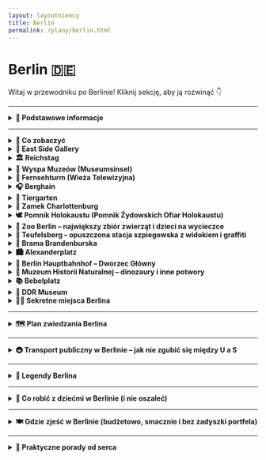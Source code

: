 ```yaml
---
layout: layoutniemcy
title: Berlin
permalink: /plany/berlin.html
---
```


# Berlin 🇩🇪 

Witaj w przewodniku po Berlinie! Kliknij sekcję, aby ją rozwinąć 👇


---

<details>
  <summary><strong>📌 Podstawowe informacje</strong></summary>

  <h3>🏙️ Berlin – opis miasta</h3>
  <p>
    Berlin to nie tyle miasto, co osobny stan skupienia. Pełne historii, która czai się za każdym rogiem – i street artu, 
    który ją zasłania. Tu nic nie wygląda jak „stolica”, a mimo to wszystko działa (prawie). To raj dla fanów muzeów, techno, kebabów 
    i ludzi, którzy nigdy nie wracają do domu przed świtem. Albo wcale.
  </p>

  <h3>🚆 Jak się dostać</h3>
  <p>
    Do Berlina dojedziesz dosłownie wszystkim – oprócz promu z Sahary. Pociągiem? Tak, szybko i bez stresu. Samochodem? Jasne, tylko 
    pamiętaj o strefie ekologicznej (bo Niemcy kochają naklejki). Autobusem? Tanie bilety i darmowe Wi-Fi, które działa na odcinku Poznań-Świebodzin. 
    Rowerem? Jeśli masz czas, charakter i silne łydki – powodzenia!
  </p>

  <h3>✈️ Lotniska</h3>
  <p>
    Berlin ma jedno główne lotnisko: <strong>BER – Berlin Brandenburg</strong> (pełna nazwa dłuższa niż lot do Warszawy). 
    Nowoczesne, przestronne i wiecznie "lekko opóźnione". Uwaga: nie szukaj już Tegla ani Schönefeldu – oficjalnie zniknęły, 
    jak zdrowy rozsądek w godzinach szczytu.
  </p>

  <h3>🌇 Życie w Berlinie</h3>
  <p>
    Życie w Berlinie to balans między anarchią a systemem. W dzień – praca, parki, ekologiczne zakupy w sklepach bez plastiku. 
    W nocy – techno, currywurst i rozważania egzystencjalne w klubowej kolejce. Mieszkańcy są przyzwyczajeni do różnorodności – językowej, kulturowej, fryzjerskiej. 
    Jedni chodzą w garniturach, inni w piżamie i nikt nie pyta dlaczego. Bo to Berlin.
  </p>
</details>


---

<details>
  <summary><strong>🏰 Co zobaczyć</strong></summary>

    <details>
  <summary><strong>🧱 Mur Berliński (Berliner Mauer)</strong></summary>
  <p>📍 Współrzędne: 52.5163° N, 13.3777° E</p>
  <p>
    Mur, który przez lata dzielił miasto, rodziny i całe ideologie — a dziś jest jednym z najsłynniejszych murów na świecie (zaraz obok Wielkiego Muru Chińskiego i muru, którego nikt nie widział, ale podobno miał zbudować Trump). Mur Berliński powstał w 1961 roku jako betonowa granica między Wschodnim Berlinem (NRD) a Zachodnim Berlinem (RFN), czyli komuniści kontra kapitaliści w wydaniu miejskim.
  </p>
  <p>
    Miał 155 km długości, ponad 300 wież strażniczych i zniechęcał do przechodzenia na drugą stronę lepiej niż tabliczka „Uwaga zły pies”. Ale jak to w życiu — ludzie próbowali. Tunelami, balonami, pod fałszywymi ambulansami... a czasem niestety z tragicznym skutkiem. Mur nie był tylko fizyczną barierą — był symbolem zimnej wojny, absurdu polityki i tego, jak daleko można się posunąć, żeby podzielić miasto.
  </p>
  <p>
    Upadł 9 listopada 1989 roku — spontanicznie, radośnie i z wielkim hukiem. Tysiące ludzi ruszyły z młotkami, dłutami i szczerym entuzjazmem do rozbierania betonu. Było to jedno z najważniejszych wydarzeń XX wieku, które można streścić słowami: „Mur upadł, ludzie przeszli, historia się zmieniła”.
  </p>
  <p>
    Dziś zostało tylko kilka fragmentów, ale za to jakich! Najsłynniejszy to <strong>East Side Gallery</strong> — odcinek muru o długości 1,3 km pokryty kolorowymi muralami, które opowiadają historię wolności, protestu i nadziei. Kultowe grafiki, takie jak „Braterski pocałunek” między Honeckerem a Breżniewem, są równie często fotografowane co Brama Brandenburska.
  </p>
  <p>
    <strong>Gdzie jeszcze szukać muru?</strong> Fragmenty znajdują się też przy <em>Checkpoint Charlie</em>, w <em>Topografii Terroru</em> i przy <em>Bernauer Straße</em>, gdzie możesz zobaczyć odtworzoną „strefę śmierci” — smutne, ale ważne świadectwo historii.
  </p>
  <p>
    <em>Pro tip:</em> Nie próbuj zrywać kawałka muru na pamiątkę – lepiej kup sobie oficjalny „kamyczek z muru” w sklepie z suwenirami. Przynajmniej nie będzie cię ścigać niemiecka Straż Miejska.
  </p>
</details>

<details>
    <summary><strong>🎨 East Side Gallery</strong></summary>
    <p><strong>📍 Współrzędne:</strong> <em>52.5050, 13.4394</em></p>
    <p>Najdłuższy zachowany kawałek Muru Berlińskiego, który został zamieniony w galerię pod chmurką. To tu znajdziesz słynny pocałunek Breżniewa i Honeckera – bardziej emocjonalny niż większość randek na Tinderze.</p>
    <p>Miejsce obowiązkowe dla fanów sztuki ulicznej, historii, i tych, którzy chcą powiedzieć "byłem w Berlinie" bez wspinania się na wieżę TV. Obowiązkowo aparat w dłoń, ale uwaga: turystów więcej niż gołębi pod Brama Brandenburską.</p>
    <p>Pro tip: najlepiej odwiedzić rano albo późnym popołudniem, kiedy nie trzeba się przeciskać przez 15 osób robiących zdjęcie temu samemu murkowi.</p>
</details>

  <details>
    <summary><strong>🏛️ Reichstag</strong></summary>
    <p><strong>📍 Współrzędne:</strong> <em>52.5186, 13.3762</em></p>

      <div style="text-align: center; margin: 20px 0;">
  <img 
    src="{{ '/assets/images/reichtag.jpg' | relative_url }}" 
    alt="Reichstag" 
    style="width: 100%; max-width: 600px; height: auto; border: 3px solid #ccc; border-radius: 8px; box-shadow: 0 4px 8px rgba(0,0,0,0.1);">
</div>
       
  <p>
    Reichstag to taki budynek, który widział więcej zwrotów akcji niż niejedna telenowela – ogień, wojny, upadki, powstania, a dziś… selfie i wycieczki szkolne. Oficjalnie to siedziba niemieckiego parlamentu (Bundestagu), ale nieoficjalnie – to miejsce, gdzie historia Niemiec rozgrywała się na żywo przez ponad sto lat.
  </p>
  <p>
    Budynek powstał pod koniec XIX wieku i już wtedy był kontrowersyjny – bo za bardzo zdobny, bo kopuła zbyt imperialna, bo kto to widział, żeby parlament wyglądał jak pałac. Ale prawdziwa jazda zaczęła się w 1933 roku, kiedy Reichstag spłonął – pożar, który dał Hitlerowi pretekst do zawieszenia demokracji. Potem wojna, ruiny, gruz, i przez dekady… nic. Stał jak relikt, świadek podzielonego Berlina, tuż przy samej granicy z Murem.
  </p>
  <p>
    Dopiero po zjednoczeniu Niemiec budynek dostał drugie życie. Brytyjski architekt Norman Foster zrobił lifting wszech czasów: dołożył futurystyczną <strong>szklaną kopułę</strong>, która stała się symbolem przejrzystości demokracji. Teraz możesz wejść na dach i podziwiać widoki 360° na Berlin – i to za darmo! W środku kręta rampa prowadzi na sam szczyt, a pod stopami masz widok na salę obrad – tak, można dosłownie patrzeć politykom na ręce.
  </p>
  <p>
    <strong>Jak się dostać?</strong> Wstęp do kopuły jest darmowy, ale trzeba <em>zarejestrować się online z wyprzedzeniem</em> (albo liczyć na cud i wolne miejsca na miejscu). Zabierz dowód tożsamości i przygotuj się na kontrolę, jak na lotnisku – w końcu to miejsce, gdzie podejmowane są decyzje o miliardach euro.
  </p>
  <p>
    <em>Pro tip:</em> Wybierz się o zachodzie słońca – wtedy Berlin wygląda najlepiej, a szklana kopuła pięknie odbija ostatnie promienie. I pamiętaj, że z góry widać też Bramę Brandenburską – więc dwie atrakcje za jednym wjazdem windą!
  </p>
</details>


  <details>
    <summary><strong>🏺 Wyspa Muzeów (Museumsinsel)</strong></summary>
    <p><strong>📍 Współrzędne:</strong> <em>52.5169, 13.4019</em></p>
    <p>Wyspa na Sprewie, na której Niemcy postanowili zebrać najwięcej kultury, sztuki i starożytności, ile tylko pomieści kilka ładnych budynków. Jeśli lubisz patrzeć na marmurowe torsy bez głów, egipskie sarkofagi i dzieła, które wyglądają jak "ładne, ale nie wiadomo co", to jest Twoje miejsce.</p>

    <p>W skład tego kulturalnego pakietu all-inclusive wchodzą:</p>
    <ul>
        <li><strong>🧱 Pergamonmuseum</strong> – absolutny hit, z wielkim ołtarzem Pergamońskim i Bramą Isztar. Niestety, <em>część muzeum bywa zamknięta na renowację</em>, bo wiadomo: wielkie starożytne rzeczy potrzebują wielkiej współczesnej cierpliwości.</li>
        <li><strong>🏛️ Neues Museum</strong> – tu króluje Nefretete i jej słynny profil. Tak piękny, że aparat się sam włącza. Uwaga: <em>nie wolno robić zdjęć królowej</em>, chyba że chcesz zostać wyprowadzony z muzeum szybciej niż zdążysz powiedzieć "hashtag Berlin".</li>
        <li><strong>🖼️ Alte Nationalgalerie</strong> – dla fanów malarstwa, od romantyzmu po impresjonizm. Można udawać znawcę, mrucząc "interesująca faktura" i kiwać głową przy Monetach.</li>
        <li><strong>🏺 Altes Museum</strong> – rzymskie i greckie klimaty. Głowy, kolumny, amfory. Idealne miejsce, żeby zrozumieć, jak wyglądały porządki domowe 2 tysiące lat temu.</li>
        <li><strong>📜 Bode-Museum</strong> – trochę mniej popularne, ale za to spokojniejsze. Rzeźby, monety, atmosfera zadumy (i świetna podłoga, jak ktoś lubi kafelki).</li>
    </ul>

    <p><strong>💡 Porady praktyczne:</strong></p>
    <ul>
        <li><strong>🎟️ Bilety:</strong> Można kupić pojedyncze bilety albo <em>Museum Pass Berlin</em> – opłaca się, jeśli planujesz więcej niż jedno muzeum i masz więcej niż jedną godzinę cierpliwości.</li>
        <li><strong>📱 Rezerwacja online:</strong> Szczególnie do Pergamonu i Neues – bez tego ryzykujesz stanie w kolejce z grupą wycieczkową z Bawarii.</li>
        <li><strong>🥪 Przerwa:</strong> W okolicy znajdziesz kilka kawiarni, ale przygotuj się na ceny w stylu "jesteś między kulturą a turystami".</li>
    </ul>

    <p><em>Wyspa Muzeów to nie miejsce na szybki spacer – to miejsce na estetyczne zanurzenie, lekkie zmęczenie i refleksję: "czy ja przypadkiem nie powinienem chodzić częściej do muzeów?"</em></p>
</details>


  <details>
    <summary><strong>📡 Fernsehturm (Wieża Telewizyjna)</strong></summary>
    <p><strong>📍 Współrzędne:</strong> <em>52.5208, 13.4094</em></p>

  <div style="text-align: center; margin: 20px 0;">
  <img 
    src="{{ '/assets/images/fernsehturm.jpg' | relative_url }}" 
    alt="Fernsehturm" 
    style="width: 100%; max-width: 600px; height: auto; border: 3px solid #ccc; border-radius: 8px; box-shadow: 0 4px 8px rgba(0,0,0,0.1);">
</div>
    
    <p>Berlin z góry wygląda zupełnie inaczej, szczególnie kiedy wspinasz się na <strong>Fernsehturm</strong> – najwyższy punkt w mieście (i najlepszy sposób, żeby zrozumieć, że Berlina nie da się objąć wzrokiem w mniej niż godzinę). Z wysokości 368 metrów możesz podziwiać całą stolicę, jej dachy, mosty i niekończące się budowle, które niemalże tworzą swoje własne miasto w mieście.</p>

    <p>Wieża, która powstała w 1969 roku, by służyć jako nadajnik telewizyjny, stała się symbolem Berlina (nawet jeżeli bywa czasami porównywana do... „upiornego iglastego słupa”). Z jej szklanej platformy widokowej masz wrażenie, że po prostu unosisz się nad miastem, patrząc na te wszystkie szklane biurowce, zielone parki, a w tle... górujący Mauerpark. Nie zapomnij zabrać aparatu – 360 stopni panoramy na Berlin są warte każdej zaciśniętej ręki.</p>

    <p><strong>🚶‍♂️ Co warto wiedzieć:</strong></p>
    <ul>
        <li><strong>🎟️ Bilety:</strong> Ceny biletów zaczynają się od około 20€, ale chcesz mieć miejsce przy oknie? Przygotuj się na dodatkowe opłaty. Czasami za „przyspieszony wjazd” trzeba zapłacić tyle, co za nową książkę o Berlinie, ale... to warto!</li>
        <li><strong>💨 Widok:</strong> Idealny na zdjęcia przy zachodzie słońca (bo kto nie chce udowodnić znajomym, że jest bardziej artystyczny niż w rzeczywistości?).</li>
        <li><strong>🍽️ Restauracja:</strong> A jeśli poczujesz głód, to Wieża oferuje rotującą restaurację – choć nie wiem, czy podawanie kelnera wciąż kręci się wokół tego samego stolika co przez 30 minut.</li>
    </ul>

    <p>Pro tip: jeśli nie jesteś fanem wysokości, to zamiast patrzeć w dół, lepiej spójrz na panoramę Berlina w kierunku wieży. Możesz wtedy skupić się na najbliższych budynkach, a nie na tym, co znajduje się 368 metrów poniżej. W końcu każdy ma swoje granice komfortu.</p>

    <p><strong>⏳ Czas na wizytę:</strong> Chociaż nie jest to miejsce, w którym zostaniesz na godzinę, warto poświęcić te 30-45 minut na spokojny spacer po platformie i chwilę refleksji: "czy ten widok to naprawdę Berlin, czy może to po prostu zdjęcie, które znajdę w każdej broszurze?"</p>
</details>


  <details>
    <summary><strong>🎧 Berghain</strong></summary>
    <p><strong>📍 Współrzędne:</strong> <em>52.5075, 13.4512</em></p>
    <p>Berghain – świątynia techno, której nie da się opisać słowami, bo... trzeba tam być, żeby zrozumieć. To więcej niż tylko klub nocny. To niemalże doświadczenie religijne, tylko zamiast kadzideł i modlitwy masz sety DJ-ów, potężny bas, i ludzi, którzy wyglądają jakby przyszli z przyszłości. Jest to miejsce, które potrafi przemienić „zwykłego turystę” w „oddanego fana clubbingu”, nawet jeśli wcześniej nie rozróżniałeś techna od dźwięków budzika.</p>

    <p>Wchodząc do Berghain, musisz być gotowy na jedno: nieoczekiwane. Dobrze, że to nie jest najłatwiejszy klub do dostania się. Czekasz w kolejce, nie wiedząc, czy w ogóle zostaniesz wpuszczony, bo oczywiście nie ma jasnych zasad. Mówią, że jeśli nie patrzysz jak trzeba, nie jesteś odpowiednio ubrany, albo nie masz „tego czegoś” w oczach – nie wejdziesz. Ale to może być tylko część tej legendarnej atmosfery, którą tworzy sam fakt, że nie wiesz, co się stanie.</p>

    <p><strong>🎵 Co cię czeka w środku?</strong> Berghain to miejsce dla prawdziwych fanów muzyki elektronicznej, gdzie techno wylewa się z głośników, a światła pulsują w rytm bitu. Jeśli twój portfel zniknął po 5 minutach, to raczej nie są to efekty uboczne po drinkach – po prostu roztańczyłeś się do rytmu.</p>
    <p>Chociaż Berghain jest znany ze swojej surowości i "nieprzyjaznej" polityki wejścia, to po przekroczeniu progu czeka cię całkowite zanurzenie w muzyce, ludziach i atmosferze, która jest jednym z najczystszych wyrazów berlińskiej wolności. Wszyscy są mile widziani, ale o ile możesz nie spotkać się z „klubowymi zasadami”, o tyle musisz być gotów na zupełnie inny świat, niż ten, do którego przywykłeś.</p>

    <p><strong>💡 Porady praktyczne:</strong></p>
    <ul>
        <li><strong>🕛 Godziny otwarcia:</strong> Berghain otwarte jest zwykle przez całą noc i dzień (bo kto mówi, że noc ma trwać tylko 6 godzin?), więc jeśli czujesz się na siłach, to zapraszam do sprawdzenia, czy umiesz tańczyć do 10:00 rano.</li>
        <li><strong>👕 Dress code:</strong> Chociaż klucz do wejścia to nie tylko wygląd, ubiór może jednak pomóc. Im bardziej casualowo (i trochę jakbyś przyszedł z opóźnieniem na imprezę w szkole), tym lepiej. Zero krawatów, zero formalności – chociaż czarne ubrania i wszystko, co daje wrażenie „niedbałej elegancji” jest na topie.</li>
        <li><strong>🔇 Muzyka:</strong> Zmiana ustawień na tech-house, techno czy minimal – gwarantowane, że u stóp basu poczujesz się jak w innym wymiarze.</li>
        <li><strong>📱 Aplikacje:</strong> Warto śledzić na Facebooku i innych portalach informacje o specjalnych wydarzeniach – klub bywa pełny, a więc czasami jest konieczna rezerwacja wstępu na specjalne wydarzenia.</li>
    </ul>

    <p><strong>🤫 Czego NIE robić w Berghain:</strong> Zdecydowanie nie próbuj robić zdjęć ani filmików – zasada "no photo" obowiązuje bez wyjątku. W końcu nie jesteś tu, żeby dokumentować swoją obecność w tym kultowym miejscu, tylko żeby poczuć się częścią tej wyjątkowej, zamkniętej atmosfery. Więc jeśli będziesz miał jakiekolwiek wątpliwości co do norm, lepiej od razu skupić się na muzyce.</p>

    <p><strong>🕶️ Bonus:</strong> Jeśli Berghain to miejsce, które cię przerasta, sprawdź jego siostrzany klub <strong>Säule</strong> – bardziej alternatywny, ale równie intensywny. Jednak pamiętaj: <em>wszystko, co związane z Berghain, wymaga od ciebie podjęcia wyzwania.</em></p>
</details>


  <details>
    <summary><strong>🌳 Tiergarten</strong></summary>
    <p><strong>📍 Współrzędne:</strong> <em>52.3540, 13.3695</em></p>
    <p>Tiergarten to berliński odpowiednik miejskiego „zielonego zakątka”, w którym możesz zapomnieć o smogu, zgiełku i tłumach. Wyobraź sobie idealne miejsce, gdzie możesz się zgubić, spacerować przez godziny, próbować odgadywać, czy to naprawdę jest staw, czy może tylko zarośnięta kałuża... a wszystko to z odgłosami miejskiego życia w tle.</p>

    <p>Ten park, który w XVIII wieku służył jako poligon myśliwski, jest teraz jednym z najbardziej popularnych miejsc w Berlinie, oferującym równocześnie spokój natury i ogromną przestrzeń do… oddechu. Spacerując po tym wielkim obszarze zieleni, możesz poczuć się jak bohater w filmie o zbuntowanym mieszkańcu wielkiego miasta, który odnajduje harmonię wśród drzew.</p>

    <p>W Tiergarten znajdziesz nie tylko przyjemność z kontaktu z naturą, ale także pomniki, rzeźby, a nawet stawy. A jeśli chcesz poczuć się jak prawdziwy Berlińczyk, to po prostu weź koc, złap książkę i zrób sobie przerwę na wylegiwanie się w trawie. (Tak, w Berlinie to naprawdę normalne. Ludzie tutaj leżą wszędzie.)</p>

    <p><strong>🌳 Co cię czeka w Tiergarten?</strong> Całkiem sporo! Park to nie tylko zielony raj do odpoczynku, ale także pełen ukrytych skarbów. Możesz natknąć się na rzeźby, na przykład <strong>Rzeźbę Żurawia</strong>, a jeśli chcesz poczuć się jak prawdziwy wędrowiec, możesz zabłądzić w labiryncie drzew. Coś na pewno Cię zaskoczy. A jeśli nie to, to przynajmniej pozwoli ci na chwilę odpocząć i zwolnić tempo.</p>

    <p><strong>🦅 Czego nie możesz przegapić:</strong></p>
    <ul>
        <li><strong>🚶‍♂️ Spacer wzdłuż rzeki Spree:</strong> Park położony jest wzdłuż rzeki, więc jeśli chcesz poczuć się jak bohater filmu o podróżniku, na pewno warto udać się na spokojny spacer brzegiem. Czasami woda odbija nie tylko niebo, ale i Twoje rozmyślania o przyszłości.</li>
        <li><strong>🌸 Pomniki i rzeźby:</strong> A to z kolei okazja, by poczuć się jak prawdziwy historyk sztuki – nie bój się patrzeć na różne postacie i zastanawiać się, co one właściwie symbolizują.</li>
        <li><strong>🏛️ Siegessäule (Kolumna Zwycięstwa):</strong> W samym sercu parku znajduje się Siegessäule, czyli Kolumna Zwycięstwa. Możesz ją podziwiać z dołu, ale nie zapomnij wspiąć się na szczyt, bo widok na Berlin z góry jest naprawdę niezły. Swoją drogą, to nie codziennie możesz poczuć się jak zdobywca.</li>
    </ul>

    <p><strong>💡 Pro tip:</strong> Jeśli szukasz idealnego miejsca na piknik, to jest to właśnie to! Zbieraj przyjaciół, rozłóż koc, a potem kontempluj na temat życia i... Berlinie, który chyba nigdy nie śpi.</p>

    <p><strong>🚴‍♂️ Dla aktywnych:</strong> Tiergarten to również świetne miejsce do jazdy na rowerze, biegania, a nawet rolkowania, jeśli masz ochotę poczuć się jak profesjonalista. Oczywiście, gdybyś się potknął, Berlin przyjmuje cię z otwartymi ramionami… i dużą ilością lodów w pobliskich sklepikach.</p>

    <p>Więc jeśli chcesz chwilę zapomnieć o miejskim zgiełku i poczuć w sobie "naturalnego Berlińczyka", to Tiergarten to miejsce, które z pewnością ci to umożliwi!</p>
</details>


  <details>
    <summary><strong>🏰 Zamek Charlottenburg</strong></summary>
    <p><strong>📍 Współrzędne:</strong> <em>52.5204, 13.2951</em></p>

    <div style="text-align: center; margin: 20px 0;">
  <img 
    src="{{ '/assets/images/charlottenburg.jpg' | relative_url }}" 
    alt="Charlottenburg" 
    style="width: 100%; max-width: 600px; height: auto; border: 3px solid #ccc; border-radius: 8px; box-shadow: 0 4px 8px rgba(0,0,0,0.1);">
</div>

    <p>Zamek Charlottenburg to prawdziwa perła Berlina, przypominająca, że nie tylko historie techno i sztuki nowoczesnej są warte uwagi. Ten pałac, niczym z bajki, nie tylko wygląda, jakby przybył prosto z XVIII wieku, ale również pozwala poczuć się jak szlachcic na chwilę. Choć w jego murach raczej nie znajdziesz „pozytywnie zakręconych” księżniczek, to na pewno odkryjesz historię pełną przepychu i majestatu.</p>

    <p>Zamek został zbudowany na przełomie XVII i XVIII wieku jako rezydencja elektorskiej rodziny Hohenzollernów i przez lata pełnił rolę letniej rezydencji dla królewskiej rodziny. Jednak nie daj się zwieść tym formalnym początkowym opisom – Zamek Charlottenburg to także miejsce, które mogłoby spokojnie zagrać główną rolę w filmie o królewskich intrygach. Tylko zamiast czarownic i magicznych mikstur masz… ogrody pełne róż, pomniki i galerię sztuki.</p>

    <p><strong>🎨 Co cię czeka w Zamku Charlottenburg?</strong> Przede wszystkim to jedno z nielicznych miejsc w Berlinie, które oferuje ci podróż w czasie. Jeśli chcesz poczuć się jak w XVIII wieku, nie musisz iść na bal maskowy. Wystarczy, że wejdziesz do środka. Przestronne sale, pełne przepychu wnętrza, a także obrazy, które były niegdyś częścią królewskiej kolekcji, czekają na odkrycie.</p>

    <p>Poza samym pałacem, warto zwrócić uwagę na jego przepiękne ogrody, które są jak idealna sceneria do przemyśleń o tym, czy to naprawdę królowa siedziała tutaj na tronie i dawała wszystkim rozkazy, czy może była to tylko jakaś bardzo elegancka pani domu, która miała po prostu świetny gust.</p>

    <p><strong>🌳 Czego nie możesz przegapić:</strong></p>
    <ul>
        <li><strong>👑 Pałacowe wnętrza:</strong> Zamek oferuje naprawdę olśniewające sale – zarówno te bogato zdobione, jak i te bardziej minimalistyczne. Warto przyjrzeć się z bliska meblom, które mimo upływu czasu nadal wyglądają, jakby zostały niedawno kupione na wyprzedaży u królowej. No może poza tymi złoceńkami, które raczej nie pasują do XXI wieku, ale wciąż robią wrażenie.</li>
        <li><strong>🌷 Ogrody Charlottenburga:</strong> Jeśli zwiedzanie wnętrz to za mało, udaj się do ogrodów. Te rozległe tereny pełne róż, fontann i rzeźb będą idealnym miejscem na spacer. Jeśli masz szczęście, spotkasz tam innych turystów, którzy próbują zrobić perfekcyjne selfie z tronem w tle (a ty, udając obojętność, wykonasz ten sam ruch, tylko bardziej elegancko).</li>
        <li><strong>🎨 Galeria Sztuki:</strong> W zamku znajduje się również galeria sztuki, gdzie możesz podziwiać obrazy, rzeźby i różne inne cuda, które niegdyś należały do rodziny królewskiej. Jeśli nie znasz się na sztuce, po prostu rób mądre miny, kiwaj głową i ciesz się z możliwości zaprezentowania swoich umiejętności „mistrza rozumienia sztuki”.</li>
    </ul>

    <p><strong>💡 Porady praktyczne:</strong></p>
    <ul>
        <li><strong>🕒 Godziny otwarcia:</strong> Zamek jest otwarty codziennie, więc możesz go odwiedzić nawet w dniu, w którym czujesz, że świat potrzebuje odrobiny królewskiej elegancji. Zamek otwarty jest do późnych godzin popołudniowych, więc masz czas, żeby spokojnie poczuć się jak arystokrata.</li>
        <li><strong>🎟️ Bilety:</strong> Wstęp do zamku kosztuje, ale w porównaniu do wartości historycznej tego miejsca, to prawie jak kawa na wynos w Berlinie. Zresztą, cena biletu to tylko drobna opłata za możliwość poczucia się przez chwilę jak postać z epoki baroku.</li>
        <li><strong>📸 Fotografowanie:</strong> Pamiętaj, że w Zamku Charlottenburg możesz robić zdjęcia, ale nie zapomnij o strefach, gdzie nie możesz rejestrować wnętrz. Choć zazwyczaj, jeśli coś jest naprawdę piękne, zrobienie zdjęcia i tak nie jest zakazane. Jednak szanuj przestrzeń i innych gości!</li>
    </ul>

    <p>Jeśli odwiedzasz Berlin i masz ochotę na odrobinę luksusu, na pewno powinieneś dodać Zamek Charlottenburg do swojej listy „must-see”. To jak wizyta w „dawnym królestwie”, gdzie choć nie znajdziesz złotych monet w każdym rogu, to poczujesz się jak ktoś naprawdę ważny.</p>
</details>


  <details>
    <summary><strong>🕊️ Pomnik Holokaustu (Pomnik Żydowskich Ofiar Holokaustu)</strong></summary>
    <p><strong>📍 Współrzędne:</strong> <em>52.5138, 13.3777</em></p>
 
    <div style="text-align: center; margin: 20px 0;">
  <img 
    src="{{ '/assets/images/pomnikholokaust.jpg' | relative_url }}" 
    alt="Pomnik Holokaustu" 
    style="width: 100%; max-width: 600px; height: auto; border: 3px solid #ccc; border-radius: 8px; box-shadow: 0 4px 8px rgba(0,0,0,0.1);">
</div>
    
    <p>Pomnik Holokaustu w Berlinie to jedno z tych miejsc, które nie rzuca się w oczy, ale zostaje w pamięci na długo. Z zewnątrz wygląda jak olbrzymie pole kamiennych bloków, które wcale nie zachwycają swoją „nowoczesnością” ani tym bardziej swoją wesołością. A jednak, to jedno z tych miejsc, które zmusza do refleksji, do przemyśleń o naszej historii i o tym, jak wiele musimy jeszcze zrobić, by nigdy się nie powtórzyła.</p>

    <p>Pomnik, zaprojektowany przez Petera Eisenmana, to 2711 betonowych bloków, ustawionych w równych rzędach, które zmieniają swoją wysokość. Wchodząc w to pole, zaczynasz od czoła, gdzie bloki są niskie i niepozorne, ale im dalej idziesz, tym bardziej robi się mrocznie. W końcu bloki stają się tak wysokie, że zaczynasz czuć się jak część tej przeszłości – uwięziony w świecie, którego już nie ma. Ale niech Cię nie zmyli ta niewielka wysokość na początku – ten pomnik naprawdę potrafi zrobić wrażenie.</p>

    <p>Pomnik upamiętnia ofiary Holokaustu, w tym Żydów, Romów i innych grup, które zginęły w wyniku zbrodniczych działań nazistowskich. Eisenman stworzył coś, co ma dawać poczucie zagubienia i chaosu, symbolizując tragiczne i niezrozumiałe wydarzenia tej mrocznej części historii. Z każdej strony bloków czujesz się inaczej: czasami możesz poczuć się jak mały człowiek w ogromnym świecie, innym razem jakbyś był w środku burzy historii, gdzie wszystko jest chaotyczne i bezsensowne.</p>

    <p><strong>🔍 Co cię czeka na Pomniku Holokaustu?</strong> Oprócz samego spaceru przez pole bloków, warto zajrzeć do podziemnego muzeum, które znajduje się tuż obok. Znajdziesz tam wystawy związane z historią Holokaustu, z osobistymi historiami ofiar i zdjęciami z tamtych lat. To miejsce daje szansę na głębsze zrozumienie, a także na moment ciszy i zadumy.</p>

    <p><strong>🌟 Czego nie możesz przegapić:</strong></p>
    <ul>
        <li><strong>🔲 Spacer przez blokadę:</strong> Warto przejść przez to pole kamieni i poczuć na własnej skórze to zmieniające się uczucie przestrzeni i zbliżającego się mroku. Poczuj się jak część tej opowieści, nawet jeśli nie jesteś w stanie w pełni zrozumieć tego, przez co przeszły ofiary Holokaustu.</li>
        <li><strong>🏛️ Podziemne muzeum:</strong> Jeśli chcesz zanurzyć się w historii, wejdź do podziemnego muzeum. Znajdziesz tam interaktywne wystawy, które są pełne dokumentów, zdjęć i osobistych historii. Pomoże Ci to lepiej zrozumieć, dlaczego Pomnik Holokaustu w Berlinie jest tak ważny.</li>
    </ul>

    <p><strong>💡 Porady praktyczne:</strong></p>
    <ul>
        <li><strong>🕒 Godziny otwarcia:</strong> Pomnik jest dostępny przez całą dobę, ale jeśli chcesz odwiedzić muzeum, sprawdź godziny jego otwarcia, ponieważ jest to miejsce zamknięte w nocy. To jedno z tych miejsc, które jest symboliczne o każdej porze dnia, ale w nocy nabiera zupełnie innego charakteru.</li>
        <li><strong>📸 Fotografowanie:</strong> Tak, możesz zrobić zdjęcie, ale pamiętaj, że Pomnik Holokaustu to miejsce ciszy i zadumy. Jeśli robisz zdjęcie, zrób to z szacunkiem i w pełni świadomie, co ten pomnik reprezentuje.</li>
    </ul>

    <p>Pomnik Holokaustu to miejsce, które zmusza do refleksji. To nie tylko turystyczna atrakcja – to przypomnienie o przeszłości, które nie pozwala o sobie zapomnieć. Po wizycie w tym miejscu nie będziesz już tym samym turystą w Berlinie, bo jego historia na długo pozostanie z Tobą. I może to właśnie w takich miejscach trzeba zrobić najdłuższe przerwy na zastanowienie się nad tym, co mogłoby być, a co już nigdy nie wróci.</p>
</details>


  <details>
    <summary><strong>🦒 Zoo Berlin – największy zbiór zwierząt i dzieci na wycieczce</strong></summary>
    <p><strong>Współrzędne:</strong> <em>52.5075° N, 13.3372° E</em></p>
    <p>
      Pandki, lwy, surykatki i ludzie z watą cukrową. Jedno z najstarszych zoo w Europie, gdzie nawet flamingi mają swoje fanki. 
      Dobry wybór, jeśli Berlin wydaje ci się za bardzo ludzki. Aha – nie karm zwierząt ani dzieci z grupy obok.
    </p>
  </details>

  <details>
    <summary><strong>🎨 Teufelsberg – opuszczona stacja szpiegowska z widokiem i graffiti</strong></summary>
    <p><strong>Współrzędne:</strong> <em>52.5070° N, 13.2411° E</em></p>

<div style="text-align: center; margin: 20px 0;">
  <img 
    src="{{ '/assets/images/teufelsberg.jpg' | relative_url }}" 
    alt="Teufelsberg" 
    style="width: 100%; max-width: 600px; height: auto; border: 3px solid #ccc; border-radius: 8px; box-shadow: 0 4px 8px rgba(0,0,0,0.1);">
</div>
    
    <p>
    Nazwa brzmi jak miejsce z bajki braci Grimm, ale rzeczywistość jest jeszcze dziwniejsza. Teufelsberg, czyli <strong>Diabelska Góra</strong>, to nie tylko najwyższe wzniesienie Berlina (120 metrów n.p.m.), ale też góra... śmieci. Serio. Powstała ze ściągniętych po wojnie ruin Berlina – miliony ton gruzu zniszczonego miasta zostały usypane właśnie tutaj. A żeby było ciekawiej: pod spodem znajduje się niedokończony budynek nazistowskiego wydziału techniki wojennej. Zamiast go burzyć – zasypano go. Bo Berlin potrafi w symbolikę.
  </p>
  <p>
    Na szczycie tej hałdy historii w latach 60. Amerykanie postawili <strong>stację nasłuchową NSA</strong> z charakterystycznymi białymi kulami-radarami (wyglądają trochę jak kosmiczne igloo). Tu szpiegowano, podsłuchiwano i zbierano dane o całym bloku wschodnim. Czyli – oficjalnie – najzimniejszy punkt Zimnej Wojny.
  </p>
  <p>
    Dziś Teufelsberg to mekka fanów urbexu, alternatywnych klimatów i sztuki ulicznej. Można wejść na teren dawnej stacji (za opłatą), zobaczyć industrialne ruiny, pomalowane od stóp do głów muralami, oraz wejść na dachy z niesamowitym widokiem na zieloną stronę Berlina. Gdy wieje, kopuły wydają dziwaczne dźwięki, które dodają całemu miejscu postapokaliptycznego klimatu.
  </p>
  <p>
    <strong>Jak się dostać?</strong> Najlepiej podjechać S-Bahn do stacji Heerstraße i stamtąd pieszo przez las Grunewald (ok. 30 minut spaceru w górę). To trochę jak wyprawa do opuszczonej bazy w „Stranger Things” – tylko z mniejszą ilością potworów.
  </p>
  <p>
    <em>Pro tip:</em> Weź dobre buty, bo to nie deptak. Sprawdź godziny otwarcia – teren nie jest dostępny całą dobę. A jeśli masz drona – to jedno z najbardziej fotogenicznych miejsc w Berlinie z lotu ptaka!
  </p>
</details>


  <details>
    <summary><strong>🚪 Brama Brandenburska</strong></summary>
    <p><strong>📍 Współrzędne:</strong> <em>52.5163, 13.3777</em></p>

<div style="text-align: center; margin: 20px 0;">
  <img 
    src="{{ '/assets/images/bramabrandenburska.jpg' | relative_url }}" 
    alt="Brama Brandenbursk" 
    style="width: 100%; max-width: 600px; height: auto; border: 3px solid #ccc; border-radius: 8px; box-shadow: 0 4px 8px rgba(0,0,0,0.1);">
</div>
    
    <p>Brama Brandenburska to symbol Berlina, jeden z najbardziej rozpoznawalnych punktów miasta, który przez lata zmieniała swoje znaczenie – od bramy do miasta, przez symbol podziału, aż po symbol zjednoczenia Niemiec. Ale nie daj się zmylić jej klasycznym, neoklasycznym wyglądem, bo ta brama to nie tylko kamienny pomnik, ale także miejsce, które wiele razy miało ogromne znaczenie w historii.</p>

    <p>Wzniesiona na przełomie XVIII i XIX wieku przez króla Fryderyka Wilhelma II, Brama Brandenburska była pierwotnie symboliem pokoju, mając na celu reprezentowanie majestatu Berlina. Oczywiście, historia niemiecka nie zawsze sprzyjała pokojowi, dlatego brama przeszła przez wiele zmian. I choć nie jest to zamek ani pałac, można ją uznać za jeden z najważniejszych „pomników” Berlina – choć tym razem nie w sensie pomnika w sensie dosłownym.</p>

    <p>Brama Brandenburska była świadkiem wielu ważnych wydarzeń, w tym zakończenia zimnej wojny i upadku Muru Berlińskiego. Zanim doszło do zjednoczenia Niemiec, brama była niemal symbolem podziału, znajdując się tuż obok muru, który oddzielał Berlin na wschodnią i zachodnią część. Dziś jest symbolem jedności i pomostem między przeszłością a przyszłością Niemiec.</p>

    <p><strong>🎨 Co cię czeka przy Bramie Brandenburskiej?</strong> Nie da się ukryć, że Brama Brandenburska to miejsce, które nie tylko wygląda majestatycznie, ale jest też pełne historii. Będziesz miał okazję zobaczyć nie tylko klasyczną architekturę, ale również podziwiać piękny widok na okolice, w tym na Pariser Platz, który jest pełen eleganckich budynków i hoteli. Warto się zatrzymać na chwilę, by pomyśleć o historii tego miejsca i poczuć się jak część tej wielkiej opowieści.</p>

    <p><strong>🌟 Czego nie możesz przegapić:</strong></p>
    <ul>
        <li><strong>📸 Sesja zdjęciowa:</strong> To prawdopodobnie najczęściej fotografowane miejsce w Berlinie, więc nie przegap okazji, by zrobić sobie selfie z Brandenburską w tle. Oczywiście, postaraj się, aby Twoje zdjęcie wyglądało mniej turystycznie niż zdjęcia z pierwszego dnia w mieście, ale to i tak będzie pamiątka na całe życie!</li>
        <li><strong>🕰️ Warto wiedzieć:</strong> Zanim zaczniesz marzyć o tym, że uda ci się przejść przez bramę jak władca Berlina, pamiętaj, że brama jest otwarta dla wszystkich – ale to tylko symbol. Niemniej, to świetne miejsce, by zastanowić się nad historią tego miasta i tego regionu, a także chwilę poczuć się, jakbyś był częścią tej niesamowitej opowieści.</li>
    </ul>

    <p><strong>💡 Porady praktyczne:</strong></p>
    <ul>
        <li><strong>🕒 Godziny otwarcia:</strong> Brama Brandenburska to miejsce publiczne, otwarte 24 godziny na dobę. To oznacza, że możesz ją odwiedzać o każdej porze dnia i nocy. Więc jeśli lubisz wyjść na miasto nocą, to jest to miejsce, które naprawdę wygląda spektakularnie po zmroku!</li>
        <li><strong>🚶‍♂️ Zasady:</strong> Nie ma żadnych specjalnych zasad, ale pamiętaj, że to miejsce jest bardzo popularne, więc czasami może być tłoczno. Warto spróbować odwiedzić Bramę Brandenburską wczesnym rankiem lub późnym wieczorem, kiedy nie ma już tłumów turystów.</li>
    </ul>

    <p>Brama Brandenburska to prawdziwy symbol Berlina, którego nie można pominąć podczas zwiedzania miasta. To miejsce, które łączy przeszłość z przyszłością, symbolizuje zarówno trudne chwile historii, jak i triumfy zjednoczenia. I chociaż brama sama w sobie może wyglądać jak „zwykły pomnik”, to jest to coś, co naprawdę warto zobaczyć i poczuć na własnej skórze. Na pewno nie wyjdziesz stamtąd bez kilku zdjęć i kilku przemyśleń.</p>
</details>
  
  <details>
    <summary><strong>🏙️ Alexanderplatz</strong></summary>
    <p><strong>📍 Współrzędne:</strong> <em>52.5219, 13.4132</em></p>

<div style="text-align: center; margin: 20px 0;">
  <img 
    src="{{ '/assets/images/alexanderplatz.jpg' | relative_url }}" 
    alt="Alexanderplatz" 
    style="width: 100%; max-width: 600px; height: auto; border: 3px solid #ccc; border-radius: 8px; box-shadow: 0 4px 8px rgba(0,0,0,0.1);">
</div>
    
    <p>Alexanderplatz to jedno z najbardziej rozpoznawalnych miejsc w Berlinie, które łączy w sobie historię, kulturę i nowoczesność. To nie tylko wielki plac, ale prawdziwe serce miasta, które tętni życiem przez całą dobę. Kiedyś był to rynek handlowy, a dziś to centrum handlowe, turystyczne i komunikacyjne, w którym nie sposób się nudzić. Wiesz, jak to jest – to miejsce, które ma wszystko, od wieżowców po stary tramwaj. Można by powiedzieć, że tu zawsze coś się dzieje – i to dosłownie!</p>

    <p>Alexanderplatz to miejsce, które zmieniało się przez lata, a jego historia sięga nawet średniowiecza. To stąd wschodni Berlin w okresie Zimnej Wojny patrzył na Zachód, a teraz jest jednym z najważniejszych punktów na turystycznej mapie Berlina. Choć w latach 60-70. na placu wznosiły się wielkie blokowiska (typowe dla okresu PRL-u), dzisiaj Alexanderplatz ma zupełnie inny charakter – to tętniąca życiem metropolia, pełna sklepów, restauracji, hoteli i zabytków.</p>

    <p><strong>🎨 Co cię czeka na Alexanderplatz?</strong> Oczywiście, największym punktem orientacyjnym jest Wieża Telewizyjna – Berliner Fernsehturm. To właśnie stąd rozpościera się najlepszy widok na całe miasto. Warto zwrócić uwagę na okoliczne budynki, w tym na wschodni Berlin, w którym przez lata dominowały ogromne bloki. Ale nie tylko architektura przyciąga uwagę. Na placu znajdziesz też ogromne centrum handlowe, liczne restauracje, a także te kultowe atrakcje jak fontanny i historyczne tramwaje.</p>

    <p><strong>🌟 Czego nie możesz przegapić:</strong></p>
    <ul>
        <li><strong>📸 Wieża Telewizyjna:</strong> Jeśli nie chcesz zobaczyć Berlina z perspektywy turysty, to musisz wejść na Berlin Fernsehturm! Widok z samej góry to prawdziwa uczta dla oka, gdzie z jednej strony rozciąga się całe miasto, a z drugiej widać aż po horyzont. Warto również sprawdzić restaurację obrotową – ale ostrzegam, ceny są nieco… „w Berlinie”!</li>
        <li><strong>🏙️ Górna platforma widokowa:</strong> Jeśli nie masz ochoty na wieżę, to Alexanderplatz oferuje inne miejsca z niezłym widokiem. Warto odwiedzić pobliskie kawiarnie na dachach, które oferują coś równie pięknego i przyjemnego, ale w mniej ekskluzywnej wersji.</li>
    </ul>

    <p><strong>💡 Porady praktyczne:</strong></p>
    <ul>
        <li><strong>🕒 Godziny otwarcia:</strong> Wieża Telewizyjna jest otwarta codziennie, ale najlepiej odwiedzać ją w godzinach porannych lub późnym popołudniem, aby uniknąć tłumów. To miejsce jest bardzo popularne, a czasami trzeba stać w długich kolejkach. Warto również zarezerwować bilety online.</li>
        <li><strong>🚶‍♂️ Tłumy:</strong> Alexanderplatz to jedno z tych miejsc, które potrafi przyciągnąć ogromne rzesze turystów. Jeśli chcesz poczuć prawdziwy klimat tego miejsca, przyjdź rano lub wieczorem, kiedy plac nie jest jeszcze (lub już) zapełniony ludźmi. Inaczej poczujesz się jak w centrum handlowym w godzinach szczytu!</li>
        <li><strong>🛍️ Zakupy:</strong> Jeśli chcesz zrobić zakupy, to Alexanderplatz to jedno z najlepszych miejsc na zakupy w Berlinie. W okolicy znajdują się nie tylko ogromne centra handlowe, ale także sklepy lokalne, gdzie znajdziesz niemieckie specjały i pamiątki. Pamiętaj jednak, że ceny w centrum są… no cóż, typowo berlińskie.</li>
    </ul>

    <p><strong>⚡ Historia w pigułce:</strong> Choć teraz Alexanderplatz to nowoczesne centrum miasta, nie zawsze tak było. Przez lata był to główny punkt handlowy, przez który przewijały się tłumy ludzi. Po II wojnie światowej stał się jednym z symboli podziału miasta. Dziś pełni rolę zarówno komercyjną, jak i turystyczną, będąc jednym z najważniejszych punktów wschodniego Berlina. No, może w zachodnim trochę mniej, ale historia tego miejsca mówi sama za siebie!</p>

    <p>Alexanderplatz to jedno z tych miejsc, które, mimo że może się wydawać bardzo komercyjne, ma do opowiedzenia wiele historii. Jeśli masz czas, warto spędzić tu chwilę, nie tylko na robieniu zdjęć, ale na poczuciu tej ogromnej energii, która bije z tego miejsca. I pamiętaj, by spróbować jednej z berlińskich pysznych kaw – to w końcu niemieckie centrum kawowe!</p>
</details>

<details>
  <summary><strong>🚄 Berlin Hauptbahnhof – Dworzec Główny</strong></summary>
  <p>📍 Współrzędne: 52.5251° N, 13.3694° E</p>
  <p>
    Jeśli wyobrażasz sobie dworzec jako miejsce z jedną halą, dwoma peronami i gołębiami kręcącymi się przy budce z preclami – to Berlin Hauptbahnhof wyśmieje tę wizję w pięciu językach i trzech poziomach. To największy i najnowocześniejszy dworzec w Niemczech – taki, który wygląda bardziej jak <strong>szklana katedra technologii</strong> niż miejsce, gdzie wsiadasz do pociągu.
  </p>
  <p>
    Otwarty w 2006 roku, zbudowany został na miejscu dawnego Lehrter Bahnhof. Nowy Hauptbahnhof ma <strong>5 poziomów</strong>, <strong>54 tory</strong> i tysiące ludzi, którzy wydają się zawsze gdzieś pędzić. Pociągi jeżdżą tu nie tylko poziomo – ale i pionowo, a S-Bahn, ICE i regionalne śmigają w różnych kierunkach jak dobrze zsynchronizowany balet kolejowy.
  </p>
  <p>
    Ale to nie tylko dworzec – to też <strong>centrum handlowe</strong>, <strong>restauracyjne</strong>, a czasem nawet <strong>hotelowe</strong>. Możesz tu kupić książkę, spodenki, sushi, zjeść currywurst, napić się kawy, a jeśli naprawdę się zagubisz – znaleźć fryzjera i wrócić z nową fryzurą. Witamy w Berlinie.
  </p>
  <p>
    <strong>Ciekawostka architektoniczna:</strong> Fasada to w większości szkło i stal – czyli klasyczna niemiecka „transparentność z nutą high-tech”. Dach o długości 321 metrów robi wrażenie nawet na osobach, które nie interesują się architekturą, bo wygląda jak startowa platforma dla statków z „Gwiezdnych Wojen”.
  </p>
  <p>
    <em>Pro tip:</em> Jeśli masz przesiadkę – zrób sobie spacer na pobliską <strong>rzekę Sprewę</strong> albo rzut beretem do <strong>Reichstagu</strong> i <strong>Bramy Brandenburskiej</strong>. Wszystko w zasięgu kilkunastu minut piechotą. A jeśli zgłodniejesz – berlińskie currywurst na peronie 1 smakuje zaskakująco dobrze.
  </p>
</details>

  <details>
    <summary><strong>🦴 Muzeum Historii Naturalnej – dinozaury i inne potwory</strong></summary>
    <p><strong>Współrzędne:</strong> <em>52.5300° N, 13.3818° E</em></p>
    <p>
      Największy szkielet dinozaura w Europie. Robi wrażenie, zwłaszcza na ludziach, którzy boją się gołębi. 
      Do tego meteoryty, wypchane zwierzęta i pytania dzieci w stylu „czy to jeszcze żyje?”.
    </p>
  </details>

  <details>
  <summary><strong>📚 Bebelplatz</strong></summary>
  <p>📍 Współrzędne: 52.5153° N, 13.3934° E</p>
  <p>
    Na pierwszy rzut oka – spokojny plac otoczony pięknymi budynkami. Na drugi – miejsce, gdzie historia uderza z zaskoczenia. <strong>Bebelplatz</strong> to jeden z najbardziej eleganckich placów w Berlinie, położony tuż przy Unter den Linden, w sąsiedztwie <em>Humboldt-Universität</em>, <em>Staatsoper</em> (Opery Państwowej) i dawnej biblioteki królewskiej. Ale pod brukiem kryje się coś, co sprawia, że robi się cicho.
  </p>
  <p>
    To właśnie tu, 10 maja 1933 roku, odbyło się <strong>słynne palenie książek</strong> zorganizowane przez nazistów. Studenci, profesorowie i działacze NSDAP wrzucili do ogniska ponad 20 tysięcy książek autorów uznanych za „niezgodnych z duchem niemieckim” – m.in. Tomasza Manna, Freuda, Einsteina czy Remarque’a. Cytując Heinricha Heinego (którego książki też spalono): <em>„Tam, gdzie pali się książki, w końcu pali się też ludzi.”</em>
  </p>
  <p>
    Dziś na środku placu znajdziesz subtelną, ale przejmującą instalację artystyczną – <strong>„Bibliotekę” Micha Ullmana</strong>: szklaną płytę w chodniku, pod którą znajduje się pusty, biały pokój z pustymi regałami. Nie ma podpisów, nie ma patosu – tylko cisza i pusta przestrzeń. To działa mocniej niż jakikolwiek pomnik.
  </p>
  <p>
    <strong>Ciekawostka:</strong> Czasem ludzie przechodzą obok i nie zauważają instalacji. Dlatego warto się zatrzymać i spojrzeć w dół – to jedna z tych chwil, kiedy Berlin przypomina, że pamięć bywa ukryta pod warstwą codzienności.
  </p>
  <p>
    <em>Pro tip:</em> Bebelplatz wygląda szczególnie efektownie wieczorem, gdy podświetlone są budynki opery i uniwersytetu. Można tu spokojnie usiąść, odpocząć i pozwolić sobie na chwilę refleksji między kolejnym currywurstem a spacerem do Wyspy Muzeów.
  </p>
</details>

<details>
  <summary><strong>🧻 DDR Museum</strong></summary>
  <p>📍 Współrzędne: 52.5175° N, 13.4010° E</p>
  <p>
    Masz ochotę na podróż w czasie do czasów, gdy wszystko było na kartki, samochody miały silnik z suszarki, a życie toczyło się między talonem a kolejką? <strong>DDR Museum</strong> zabierze Cię prosto do codzienności w byłej Niemieckiej Republice Demokratycznej – bez potrzeby posiadania paszportu z epoki.
  </p>
  <p>
    To nie jest nudne muzeum z podpisami pod gablotami – to <strong>interaktywna kapsuła czasu</strong>. Możesz tu otwierać szuflady, siadać w prawdziwym Trabancie (i kręcić kierownicą!), zaglądać do typowego salonu z telewizorem Rubin i kredensem, a nawet wejść do kuchni, która wygląda jak żywcem wyjęta z mieszkania w Plattenbau z lat 70. Są też ubrania, propaganda, szkolne zeszyty, komunistyczne plansze edukacyjne i... papier toaletowy. Ten szary, sztywny, który każdy starszy Niemiec pamięta z traumą.
  </p>
  <p>
    <strong>Ciekawostka:</strong> Znajdziesz tu też rekonstrukcję celi Stasi i pokaźną kolekcję materiałów szpiegowskich. Można poczuć się jak bohater filmu „Życie na podsłuchu” – tylko że bez dramatycznej muzyki i z większą ilością turystów.
  </p>
  <p>
    <strong>Gdzie?</strong> DDR Museum znajduje się tuż przy rzece Sprewie, naprzeciwko Katedry Berlińskiej. Wejście jest trochę ukryte, więc wypatruj napisu „DDR” i ludzi wychodzących z uśmiechem i lekkim szokiem.
  </p>
  <p>
    <em>Pro tip:</em> Idź rano lub tuż przed zamknięciem – w środku bywa tłoczno. I koniecznie sprawdź automat z kapsułkami – niektóre z nich kryją naprawdę zaskakujące gadżety z epoki.
  </p>
  
</details>


</details>
   
<details>
    <summary><strong>🕵️‍♂️ Sekretne miejsca Berlina</strong></summary>

    <details>
        <summary><strong>⛲ Rosengarten w Humboldthain – różany raj w środku miasta</strong></summary>
        <p>📍 Współrzędne: 52.5462, 13.3883</p>
        <p>
            Jeśli myślisz, że Berlin to tylko techno, kebaby i beton – to wejdź tu. Ogrody różane, cisza, ławki idealne do kontemplacji
            życia lub scrollowania memów w spokoju. Bonus: wejście za darmo, zapachy bezcenne.
        </p>
    </details>

    <details>
        <summary><strong>🏰 Spreepark – opuszczone wesołe miasteczko z PRL-vibe’em</strong></summary>
        <p>📍 Współrzędne: 52.4937, 13.4772</p>
        <p>
            Karuzele, które już się nie kręcą, i diabelski młyn, który wygląda jak po apokalipsie. Dawniej raj dla dzieci, dziś raj
            dla fotografów, miejskich eksploratorów i fanów postapokalipsy. Wstęp z przewodnikiem lub odrobiną sprytu.
        </p>
    </details>

    <details>
        <summary><strong>🌿 Prinzessinnengärten – ogrody miejskie z klimatem eko-hipstera</strong></summary>
        <p>📍 Współrzędne: 52.4985, 13.4036</p>
        <p>
            Tu rośnie wszystko – warzywa, zioła, pomysły na lepszy świat. Miejsce, gdzie możesz wypić kawę siedząc na palecie,
            porozmawiać z pomidorem i pomyśleć „może rzucę wszystko i zostanę ogrodnikiem”.
        </p>
    </details>

    <details>
        <summary><strong>🎨 Urban Nation Museum – street art na poważnie</strong></summary>
        <p>📍 Współrzędne: 52.4945, 13.3492</p>
        <p>
            Muzeum sztuki ulicznej – czyli graffiti, które ktoś postanowił wreszcie zawiesić na ścianie i nazwać sztuką współczesną.
            Kolorowo, dziwnie, inspirująco. I bez tłumów z przewodnikiem w słuchawce.
        </p>
    </details>

    <details>
        <summary><strong>🚪Magicum – muzeum magii, którego nie szukałeś, ale znajdziesz</strong></summary>
        <p>📍 Współrzędne: 52.5250, 13.3860</p>
        <p>
            Kryształowe kule, iluzje, tarot i trochę Harry'ego Pottera bez praw autorskich. Małe, dziwne, czarujące. W sam raz,
            jeśli chcesz odpocząć od rzeczywistości i uwierzyć w coś bardziej mistycznego niż ceny czynszów w Berlinie.
        </p>
    </details>

</details>

</details>
      
---

 <details>
    <summary><strong>🗺️ Plan zwiedzania Berlina</strong></summary>
   
  <details>
    <summary><strong>🗺️ Plan zwiedzania Berlina - wersja 3 dniowa</strong></summary>

    <h3>📅 Dzień 1 – „Must-see”, czyli turysta na pełnym etacie</h3>
    <ul>
        <li><strong>🏛️ Brama Brandenburska</strong> – obowiązkowe selfie i szybkie „wow”, bo tłumy nie śpią.</li>
        <li><strong>🗿 Pomnik Pomordowanych Żydów Europy</strong> – zaduma, cisza, respekt. Nie biegaj po betonowych blokach, serio.</li>
        <li><strong>🏛️ Reichstag</strong> – szklana kopuła i polityczne widoczki. Wejście za darmo, ale <em>rejestracja online z wyprzedzeniem!</em></li>
        <li><strong>🌳 Tiergarten</strong> – zielona przerwa na kawkę i życie, bo stopy już bolą.</li>
        <li><strong>🖼️ Wyspa Muzeów</strong> – jeśli kochasz sztukę. Jeśli nie – przejdź się obok i udawaj, że wiesz co to Pergamon.</li>
        <li><strong>🌉 Berliner Dom + spacer Unter den Linden</strong> – bo w Berlinie też jest trochę „ładnie”.</li>
    </ul>

    <h3>📅 Dzień 2 – Mur, hipsterzy i techno-vibe (ale bez techno)</h3>
    <ul>
        <li><strong>🧱 East Side Gallery</strong> – najdłuższy fragment Muru Berlińskiego ozdobiony graffiti. Instagram lubi to.</li>
        <li><strong>🎧 RAW-Gelände</strong> – industrialna strefa sztuki, barów i rzeczy, których nie ogarniesz bez przewodnika.</li>
        <li><strong>🍔 Lunch na Markthalle Neun</strong> – street food, piwo i ludzie, którzy wyglądają jakby mieli podcast o fermentacji.</li>
        <li><strong>🎮 Computerspielemuseum</strong> – dla fanów retro gier i dzieci lat 90.</li>
        <li><strong>🛍️ Friedrichshain & Kreuzberg</strong> – szwendaj się, patrz na murale, kup używaną kurtkę z lat 80.</li>
        <li><strong>🍻 Wieczór: kluby (lub bar)</strong> – ewentualnie weź berlińskie piwo i posiedź nad Sprewą. Kultura też.</li>
    </ul>

    <h3>📅 Dzień 3 – Sekrety, relaks i coś mniej oczywistego</h3>
    <ul>
        <li><strong>🏰 Zamek Charlottenburg</strong> – barokowe cudo i idealna ucieczka od murów i betonu.</li>
        <li><strong>🕵️‍♀️ Muzeum Szpiegów</strong> – podsłuchy, mikrokamery, zaszyfrowana historia. James Bond bez garnituru.</li>
        <li><strong>💀 Teufelsberg (Góra Diabła)</strong> – opuszczona stacja nasłuchowa NSA z widokiem i klimatem „postapo”.</li>
        <li><strong>🎭 Hackesche Höfe</strong> – dziedzińce, sklepy z rękodziełem, kawiarnie – tu nawet berlińczycy lubią zaglądać.</li>
        <li><strong>🧁 Kawa i ciasto na zakończenie</strong> – polecam berlińskiego „Pfannkuchena”, ale nie mów na to donut.</li>
    </ul>

    <p><strong>💡 Bonus tips:</strong></p>
    <ul>
        <li>👉 Kolejność można zmieniać – to plan, nie konstytucja.</li>
        <li>👉 Bilety do muzeów/reichstagu rezerwuj z wyprzedzeniem. Bez tego zostaje tylko smutna mina przed wejściem.</li>
        <li>👉 Jeśli chcesz iść do Berghain – powodzenia. Jeśli nie – to też dobrze.</li>
    </ul>

    <p><em>Berlin się nie kończy – ale nogi tak. Trzy dni i tak dadzą Ci więcej niż niejedna książka historyczna.</em></p>
</details>

<details>
    <summary><strong>⏰ Berlin w 1 dzień – misja (nie)możliwa</strong></summary>

    <p><em>Masz tylko jeden dzień? Spokojnie. Berlin nie ucieknie (chyba że znowu się podzieli). Oto turbo-plan dla tych, co chcą przeżyć dużo w mało czasu i nie paść po drodze.</em></p>

    <h3>🕘 Rano: historia i klasyka</h3>
    <ul>
        <li><strong>🏛️ Brama Brandenburska</strong> – szybkie zdjęcie, szeroki uśmiech, ruszamy dalej.</li>
        <li><strong>🗿 Pomnik Holokaustu</strong> – moment refleksji w labiryncie betonowych bloków.</li>
        <li><strong>🏛️ Reichstag (z zewnątrz)</strong> – jak nie masz rezerwacji do kopuły, to machnij ręką i rób fotkę.</li>
    </ul>

    <h3>☕ Przerwa śniadaniowo-kawowa</h3>
    <ul>
        <li><strong>🍳 Kawiarnia w Mitte</strong> – np. Father Carpenter albo Zeit für Brot (ślimaki cynamonowe godne Nobla).</li>
    </ul>

    <h3>🧱 Południe: mur, graffiti i luz</h3>
    <ul>
        <li><strong>🧱 East Side Gallery</strong> – spacer wzdłuż Muru z artystycznym zacięciem. Tu się robi zdjęcia „na Berlin”.</li>
        <li><strong>🛍️ Kreuzberg</strong> – szybki rzut oka na alternatywną stronę miasta. Vintage sklepy, murale, życie uliczne.</li>
    </ul>

    <h3>🍔 Lunch (czyli czas na berliński klasyk)</h3>
    <ul>
        <li><strong>🌭 Curry 36</strong> lub <strong>Mustafa’s Gemüse Kebap</strong> – wybierz, czekaj w kolejce, żałuj tylko jak się przejesz.</li>
    </ul>

    <h3>🕵️ Popołudnie: coś nietypowego</h3>
    <ul>
        <li><strong>🕵️‍♂️ Muzeum Szpiegów</strong> – podsłuchy, mikrofony i inne rzeczy, których lepiej nie mieć w domu.</li>
        <li><strong>🎮 Computerspielemuseum</strong> (jeśli wolisz Mario niż KGB).</li>
    </ul>

    <h3>🌇 Wieczór: chill i widoczki</h3>
    <ul>
        <li><strong>🌆 Panoramapunkt lub bar na dachu (np. Klunkerkranich)</strong> – zachód słońca z widokiem, piwko w ręce, życie piękne.</li>
        <li><strong>🍰 Deser na pożegnanie</strong> – berliński Pfannkuchen (nie mówić na to donut!) albo Apfelstrudel z lodami.</li>
    </ul>

    <p><strong>💡 Tips na koniec:</strong></p>
    <ul>
        <li>🚌 Kup bilet dzienny na komunikację i śmigaj jak VIP – bez stresu, że masz zły bilet.</li>
        <li>📱 Aplikacje BVG lub Jelbi = ratunek dla zagubionych dusz i nóg.</li>
        <li>🎒 Nie taszcz torby – Berlin i plecak turysty to kiepska para.</li>
    </ul>

    <p><em>Nie zobaczysz wszystkiego, ale zobaczysz wystarczająco, by się zakochać albo chcieć wrócić. I o to chodzi.</em></p>
</details>



</details>

---

<details>
    <summary><strong>🚇 Transport publiczny w Berlinie – jak nie zgubić się między U a S</strong></summary>

    <h3>✈️ Jak dojechać z lotniska BER do miasta?</h3>
    <p>Lotnisko Berlin Brandenburg (BER) jest tylko jedno – przynajmniej tyle dobrego. Dojazd do centrum zajmuje ok. 30–40 minut:</p>
    <ul>
        <li><strong>🚆 Airport Express (FEX)</strong> – śmiga jak trzeba, 2–3 razy na godzinę, jedzie na Berlin Hbf (główny dworzec).</li>
        <li><strong>🚇 S-Bahn</strong> – linie S9 i S45. Wolniejsze niż FEX, ale działa.</li>
        <li><strong>🚌 Autobusy</strong> – jeżdżą, ale tylko jeśli naprawdę lubisz stać w korkach.</li>
    </ul>
    <p><strong>Uwaga:</strong> Lotnisko jest w <em>strefie C</em>, więc kup bilet ABC, żeby nie skończyć z mandatem i wątpliwą pamiątką.</p>

    <h3>🎟️ Bilety – jaki wybrać?</h3>
    <ul>
        <li><strong>Bilet jednorazowy:</strong> 3,50 € (AB), 4,40 € (ABC). Ważny 2 godziny, ale bez powrotu.</li>
        <li><strong>Bilet dzienny (Tageskarte):</strong> 9,90 € (AB), 10,70 € (ABC). Opłaca się już przy 3 przejazdach.</li>
        <li><strong>Bilet 4-przejazdowy:</strong> 10,00 € (AB) – jeśli nie lubisz podejmować zobowiązań.</li>
    </ul>

    <h3>🃏 Karty czasowe i zniżki</h3>
    <ul>
        <li><strong>Berlin WelcomeCard:</strong> zniżki do muzeów + bilet na komunikację. Od 24h do 6 dni. Dobra opcja dla ambitnych turystów.</li>
        <li><strong>7-Tage-Karte:</strong> ok. 39 € (AB) – dla tych, co zostają na tydzień i lubią jeździć bez myślenia.</li>
        <li><strong>Deutschland-Ticket:</strong> miesięczny bilet za 49 € na cały kraj, ale tylko transport lokalny i regionalny. Uwaga: potrzebny adres w Niemczech i subskrypcja.</li>
    </ul>

    <h3>📱 Aplikacje, które warto mieć</h3>
    <ul>
        <li><strong>BVG Fahrinfo Berlin</strong> – oficjalna apka komunikacji miejskiej. Bilety, rozkłady, trasy, wszystko bez jęków.</li>
        <li><strong>DB Navigator</strong> – przyda się na pociągi regionalne i FEX.</li>
        <li><strong>Google Maps</strong> – zaskakująco dokładny w Berlinie, ale czasem ma zły dzień (jak każdy).</li>
    </ul>

    <h3>🧠 Porady z serca i strefy AB</h3>
    <ul>
        <li>Kasuj bilet – automaty są żółte i bezlitosne.</li>
        <li>Nie próbuj „na gapę” – kontrole są częste, dyskretne i zero litości.</li>
        <li>Drzwi w metrze trzeba czasem <em>nacisnąć</em>, żeby się otworzyły. Tak, serio.</li>
        <li>W nocy jeżdżą autobusy nocne i linie „U-Bahn-Nacht”, ale planuj wcześniej – nie wszystko śmiga całą dobę.</li>
        <li>S-Bahn to kolejka naziemna, U-Bahn to metro. Nie pomyl, bo można zamiast do muzeum trafić na peryferia.</li>
    </ul>

    <p><strong>TL;DR:</strong> Berlin ma świetną komunikację, ale trzeba wiedzieć, co kliknąć, gdzie stanąć i czym nie jechać. Aplikacje, karta dzienna i zero kombinowania – to przepis na podróż bez stresu.</p>

</details>

---

<details>
    <summary><strong>👻 Legendy Berlina</strong></summary>

    <details>
        <summary><strong>🔍 Tunel 57 – kiedy studenci kopali wolność</strong></summary>
        <p>📍 Współrzędne: 52.5406, 13.3885</p>
        <p>Legenda głosi, że grupka berlińskich studentów w latach 60. przekopała 145-metrowy tunel pod Murem, żeby przemycić ludzi z NRD do Berlina Zachodniego. Brzmi jak film akcji, ale działo się naprawdę – 57 osób uciekło. Szpiegowie z obu stron zacierali ręce. Adrenalina? 100% – bez Netflixa.</p>
    </details>

    <details>
        <summary><strong>📡 Dom szpiegów na Teufelsberg</strong></summary>
        <p>📍 Współrzędne: 52.5077, 13.2416</p>
        <p>Na tej sztucznej górze z gruzu po wojnie alianci zbudowali ogromną stację nasłuchową. Krążą plotki, że do dziś podsłuchuje się tam... wszystkich. Dziś to raj dla fanów urbexu i graffiti. Duchy zimnej wojny błąkają się między antenami. A może to tylko influencerzy?</p>
    </details>

    <details>
        <summary><strong>🎩 Sprawa Güntera Guillauma – szpieg u kanclerza</strong></summary>
        <p>📍 Współrzędne: 52.5120, 13.3777 (Kancelaria)</p>
        <p>Ten sympatyczny pan był osobistym doradcą kanclerza RFN... i szpiegiem NRD. Zdemaskowany w 1974, doprowadził do politycznej bomby – kanclerz zrezygnował. Plotka głosi, że Guillaume miał talent do słuchania – dosłownie i w przenośni.</p>
    </details>

    <details>
        <summary><strong>🚪 Checkpoint Charlie – teoretycznie punkt graniczny</strong></summary>
        <p>📍 Współrzędne: 52.5076, 13.3904</p>
        <p>Oficjalnie przejście graniczne. Nieoficjalnie – miejsce szemranych deali, wymiany agentów i historii, których nawet CIA nie chciała dokumentować. Dziś: muzeum, manekiny w mundurach i selfie turyści. Ale coś tam jeszcze unosi się w powietrzu... może dreszcz historii, może zapach currywursta.</p>
    </details>

    <details>
        <summary><strong>🕳️ Znikający agent w tunelu U-Bahn</strong></summary>
        <p>📍 Współrzędne: okolice stacji U8 Rosenthaler Platz</p>
        <p>Według miejskiej legendy w latach 70. widziano, jak mężczyzna w garniturze wszedł do tunelu metra... i już nie wyszedł. Zniknął bez śladu, bez świadków, jak dobre intencje w polityce. Mówi się, że to agent z fałszywym paszportem i jeszcze bardziej fałszywym uśmiechem.</p>
    </details>

    
    <details>
        <summary><strong>🦴 Biała Dama z Zamku Spandau</strong></summary>
        <p>📍 Współrzędne: 52.5361, 13.1992</p>
        <p>Zamek Spandau nie tylko wygląda jak z podręcznika do historii, ale podobno zamieszkuje go duch kobiety w bieli. Mówią, że to duch hrabiny, która nie była fanką happy endów. Jeśli zobaczysz ją na korytarzu – nie krzycz. Uznaj, że to lokalna atrakcja i idź dalej.</p>
    </details>

    <details>
        <summary><strong>💀 Czarna Postać z Unter den Linden</strong></summary>
        <p>📍 Współrzędne: 52.5170, 13.3889</p>
        <p>Wieczorami przy prestiżowej alei Unter den Linden można podobno spotkać mężczyznę w czerni, który... znika. Ponoć to duch jednego z pruskich oficerów, który za życia też miał problem z punktualnym wychodzeniem. Straszy tylko tych, którzy nie szanują architektury baroku.</p>
    </details>

    <details>
        <summary><strong>⚰️ Kaplica Czaszek na Sophienstraße</strong></summary>
        <p>📍 Współrzędne: 52.5282, 13.4018</p>
        <p>W małym kościele Sophienkirche ponoć znajdują się... szczątki z dawnych pochówków, a czasem w nocy coś tam stuka. Duchy? Przeciąg? A może dźwięk sumienia po zbyt drogim currywurście? Legenda mówi, że czaszki mają pilnować spokoju dusz. I turystów.</p>
    </details>

    <details>
        <summary><strong>🪞Lustro z pałacu Charlottenburg</strong></summary>
        <p>📍 Współrzędne: 52.5206, 13.2957</p>
        <p>Jedno z luster w pałacu Charlottenburg rzekomo odbija nie to, co trzeba. Zamiast Ciebie – pokazuje duchy pruskich dam, które były bardziej dramatyczne niż opera. Idealne miejsce, jeśli chcesz mieć wymówkę dla złego selfie.</p>
    </details>

    <details>
        <summary><strong>🎭 Duch aktora z Friedrichstadt-Palast</strong></summary>
        <p>📍 Współrzędne: 52.5245, 13.3886</p>
        <p>Nieudany aktor z lat 20. XX wieku podobno do dziś nawiedza kulisy, szepcze teksty i... poprawia dykcję. Jeśli poczujesz nagłe zacięcie do monologu szekspirowskiego – to nie Ty, to on.</p>
    </details>

</details>



---

<details>
    <summary><strong>🎠 Co robić z dziećmi w Berlinie (i nie oszaleć)</strong></summary>
    <ul>
        <li><strong>🦕 Muzeum Historii Naturalnej</strong> – Dinozaury większe niż Twoja cierpliwość. Gigantyczny szkielet i dźwięki ryku – dzieciaki w ekstazie, Ty masz chwilę ciszy. Wstęp płatny, ale warto dla świętego spokoju.</li>

        <li><strong>🧪 Futurium</strong> – Przyszłość, roboty i przyciski, które można wciskać. Interaktywna wystawa, która zajmuje dzieci na długo. A co najlepsze: wstęp za darmo. Tak, serio.</li>

        <li><strong>🦁 Zoo Berlin</strong> – Jedno z największych i najstarszych w Europie. Pandki, słonie, pingwiny – a potem płacz, że nie da się zabrać ich do domu. Plus: obok jest świetny plac zabaw i stacja metra (na ucieczkę).</li>

        <li><strong>🚂 Park im. Gleisdreieck</strong> – Stare tory kolejowe, zielone przestrzenie, place zabaw jak z katalogu IKEA i... kawiarnia dla dorosłych. Czyli kompromis: dzieci się bawią, Ty masz kawę.</li>

        <li><strong>🚤 Rejs po Szprewie</strong> – Dziecko siedzi, Ty siedzisz, Berlin płynie. Idealne, jeśli chcesz „zwiedzać”, ale nie chcesz chodzić. Statek + przekąski = rodzinna idylla na 45 minut.</li>

        <li><strong>🎨 MACHmit! Muzeum dla Dzieci</strong> – Kreatywny chaos. Malowanie, wspinanie, eksperymenty. Trochę jak przedszkole, ale Ty nie musisz sprzątać. Uwaga: dzieci nie chcą stamtąd wychodzić.</li>

        <li><strong>🧊 Legoland Discovery Centre</strong> – Dużo klocków, symulator, mini-Berlin z LEGO. Trochę drogie, ale jeśli pada i nie masz siły – ratuje życie. Dorośli bez dzieci nie mogą wejść, co mówi samo za siebie.</li>

        <li><strong>🎠 Spielplätze, czyli place zabaw na każdym kroku</strong> – Berlin jest rajem dla małych wspinaczy i zjeżdżaczy. Od tematycznych parków po ukryte osiedlowe perełki. Bonus: to wszystko za darmo.</li>
    </ul>

    <p><strong>Pro tip dla dorosłych:</strong> Weź ze sobą przekąski, wodę i dużo cierpliwości. I nie planuj więcej niż 2 atrakcje dziennie – Berlin z dziećmi to maraton, nie sprint.</p>
</details>



---

<details>
    <summary><strong>🍽️ Gdzie zjeść w Berlinie (budżetowo, smacznie i bez zadyszki portfela)</strong></summary>
    <ul>
        <li><strong>🌭 Mustafa’s Gemüse Kebap (Mehringdamm)</strong><br>
        Legenda Berlina. Kolejka jak po TikTokowy trend, ale kebab wart każdej minuty – z chrupiącym warzywkiem i sekretnym sosem. Weź na wynos i poczuj się jak lokalny student. Cena: ok. 6–7€.</li>

        <li><strong>🥙 Rüyam Gemüse Kebab (Wedding)</strong><br>
        Dla tych, którzy nie mają siły czekać u Mustafy. Pyszny, szybki i często bez turystycznej kolejki. Plus – kebab gigant. Twój żołądek podziękuje. Portfel też.</li>

        <li><strong>🍛 Thai Park (w weekendy)</strong><br>
        Tajskie panie gotują na świeżym powietrzu w parku Preußenpark – curry, pad thai, sajgonki. Aromat unosi się jak wołanie duszy. Ceny 5–8€, klimat – bezcenny.</li>

        <li><strong>🍔 Burgermeister (Schlesisches Tor)</strong><br>
        Burgery w dawnej toalecie publicznej (serio). Szybkie, tłuste, boskie. Klasyczny Berliner vibe: dobre jedzenie w dziwnym miejscu. Cena: 6–9€.</li>

        <li><strong>🍜 Wok Show (Prenzlauer Berg)</strong><br>
        Chińskie pierożki i dania z woka – tanio, domowo, porcje jak na święta u babci. Lokal bez zadęcia, ale zawsze pełen ludzi wiedzących, co dobre. Ceny 5–9€.</li>

        <li><strong>🍕 Zia Maria (Prenzlauer Berg)</strong><br>
        Pizza na kawałki, idealna na szybki przystanek między atrakcjami. Ciasto cienkie, dodatki uczciwe, a atmosfera jak w berlińskim squacie, ale czyściej. Kawałek: ok. 3–4€.</li>

        <li><strong>🍽️ Markthalle Neun (Kreuzberg)</strong><br>
        Hala z jedzeniem z całego świata – od pierogów po ramen. Tanie nie zawsze, ale za 8–10€ zjesz porządnie i lokalnie. Dobre na foodieskie zdjęcie „spontanicznego lunchu”.</li>

        <li><strong>🍲 Curry 36 (Mehringdamm)</strong><br>
        Miejsce kultowe – currywurst z frytkami, jak Berlin przykazał. Pytają: „mit oder ohne Darm?” (z osłonką czy bez). Cena zestawu: 5–7€, satysfakcja – duża.</li>
    </ul>

    <p><strong>💡 Tip:</strong> Berlin nie zna „coperto” ani „opłaty za stolik”. Często płaci się gotówką. A za 10 euro spokojnie zjesz i jeszcze zostanie na loda z automatu.</p>
</details>


---

<details>
    <summary><strong>🧠 Praktyczne porady od serca</strong></summary>

    <ul>
        <li><strong>💸 Gotówka, serio?</strong> Berlin to dziwne miejsce – możesz zapłacić telefonem za kebaba, ale w knajpie z obrusami już tylko gotówką. Miej zawsze parę euro w portfelu. I nie pytaj dlaczego – po prostu tak jest.</li>

        <li><strong>🚇 Metro? Prawie jak labirynt Minotaura</strong> U-Bahn i S-Bahn to siatka jak z Matrixa. Ściągnij apkę <em>BVG Fahrinfo</em>, bo rozkłady na stacjach są dla dekoracji.</li>

        <li><strong>🧾 Bilety? Kasuj albo płać karę</strong> Tu nie ma bramek, ale są kontrolerzy – pojawiają się jak ninja. Bilet jednorazowy to 3,50 €, a mandat – 60 €. Wybór należy do Ciebie.</li>

        <li><strong>🚴‍♀️ Uważaj na rowerzystów</strong> Oni tu rządzą. Mają swoje ścieżki, swoje prawa i absolutną pewność, że to Ty masz ich unikać. Stoisz na czerwonym pasku? Lepiej uciekaj.</li>

        <li><strong>🌯 Jedzenie uliczne > restauracja z gwiazdką</strong> Currywurst, döner i falafel to święta trójca berlińskiej kuchni. Czasem jedzenie z budki da Ci więcej szczęścia niż danie z pianką z buraka za 40 €.</li>

        <li><strong>📅 W niedzielę Berlin zasypia</strong> Sklepy zamknięte, ulice puste – nawet kawa może być problemem. Zrób zakupy w sobotę, chyba że Twoje hobby to głodowanie z klasą.</li>

        <li><strong>🧃 Pfand – kaucja za butelkę</strong> Oddajesz butelkę – dostajesz kasę. Nie wyrzucaj! Jak nie chcesz się fatygować – zostaw przy koszu, ktoś Cię wyręczy w sekundę.</li>

        <li><strong>🚻 Toalety publiczne – jak z horroru lub za 1 euro</strong> Darmowa? Przygotuj się na survival. Płatna? Będzie czysto, ale Twój portfel się skrzywi. Polecam sieci fast-food – tam też się da, jak się dobrze zakręcisz.</li>

        <li><strong>🧭 Berlin to 12 dzielnic = 12 światów</strong> Nie oceniaj miasta po jednej stacji metra. Kreuzberg to hipsteriada, Mitte to biura i polityka, a Neukölln – totalny miks. Błądzenie po dzielnicach to połowa frajdy.</li>
    </ul>

    <h3>🚫 Czego NIE robić, żeby nie wyjść na totalnego turystę</h3>
    <ul>
        <li><strong>Nie pytaj o "autentyczne currywurst"</strong> – To fast-food, nie dziedzictwo UNESCO. Jak dostaniesz parówkę z keczupem i curry, to jesteś w dobrym miejscu.</li>

        <li><strong>Nie chodź z Brandenburską Bramą na koszulce</strong> – Serio, nikt tak nie chodzi. Chcesz wyglądać jak lokals? Czarna bluza, słuchawki i zero kontaktu wzrokowego.</li>

        <li><strong>Nie blokuj ścieżki rowerowej selfie stickiem</strong> – Zostaniesz potrącony. Z premedytacją. I z uśmiechem.</li>

        <li><strong>Nie pytaj Niemca o nazizm</strong> – Tak, wiedzą. Tak, są świadomi. Tak, to nie jest temat do small talku przy piwie.</li>

        <li><strong>Nie zamawiaj wody z kranu z dumą</strong> – Tu się ją dostaje automatycznie. Jak już musisz być „eko”, to nie rób z tego manifestu.</li>

        <li><strong>Nie rób zdjęć ludziom na Kreuzbergu</strong> – To nie safari. Hipster z brodą i pitbullem to nie atrakcja turystyczna.</li>

        <li><strong>Nie próbuj mówić po niemiecku na siłę</strong> – Lepiej mówić po angielsku niż rzucać „Ich bin ein tourist” z niemieckim z Duolingo. Berlin i tak jest po angielsku.</li>
    </ul>

    <h3>🛍️ Co warto kupić w Berlinie (i przywieźć, zamiast magnesu z Bramy Brandenburskiej)</h3>
    <ul>
        <li><strong>🍻 Craftowe piwo z berlińskich browarów</strong> – Zamiast zwykłego pilsa, coś z nutą hibiskusa, goryczką egzystencjalną i etykietą w stylu berlińskiego undergroundu.</li>

        <li><strong>🎶 Winyl z niezależnego sklepu</strong> – Berlin to mekka dla muzyki elektronicznej i alternatywy. Nawet jeśli nie masz gramofonu, wygląda świetnie na półce.</li>

        <li><strong>🧼 Mydło z berlińskich manufaktur</strong> – Pachnie jak Kreuzberg o poranku i wygląda tak dobrze, że nie będziesz miał serca go użyć.</li>

        <li><strong>📕 Zine albo plakat z berlińskiej galerii</strong> – Idealny suwenir z duszą. I możesz udawać, że rozumiesz współczesną sztukę.</li>

        <li><strong>👕 Koszulka z lokalnego designu</strong> – Nie z napisem „I ❤️ Berlin”, tylko coś z minimalizmem i lekko depresyjnym nadrukiem. Wtedy jesteś prawie lokalsem.</li>

        <li><strong>💿 CD techno z Berghain (jeśli Cię wpuszczą)</strong> – Możesz nie wejść do środka, ale przynajmniej płyta zostanie.</li>
    </ul>

</details>
